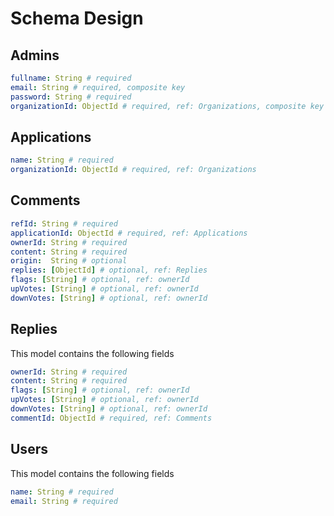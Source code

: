 # Schema Design

## Admins

```yaml
fullname: String # required
email: String # required, composite key
password: String # required
organizationId: ObjectId # required, ref: Organizations, composite key
```

## Applications

```yaml
name: String # required
organizationId: ObjectId # required, ref: Organizations
```

## Comments

```yaml
refId: String # required
applicationId: ObjectId # required, ref: Applications
ownerId: String # required
content: String # required
origin:  String # optional
replies: [ObjectId] # optional, ref: Replies
flags: [String] # optional, ref: ownerId
upVotes: [String] # optional, ref: ownerId
downVotes: [String] # optional, ref: ownerId
```

## Replies

This model contains the following fields

```yaml
ownerId: String # required
content: String # required
flags: [String] # optional, ref: ownerId
upVotes: [String] # optional, ref: ownerId
downVotes: [String] # optional, ref: ownerId
commentId: ObjectId # required, ref: Comments
```

## Users

This model contains the following fields

```yaml
name: String # required
email: String # required
```
